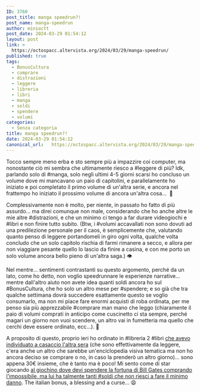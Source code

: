 ```yaml
---
ID: 3760
post_title: manga speedrun?!
post_name: manga-speedrun
author: minioctt
post_date: 2024-03-29 01:54:12
layout: post
link: >
  https://octospacc.altervista.org/2024/03/29/manga-speedrun/
published: true
tags:
  - BonusCultura
  - comprare
  - distrazioni
  - leggere
  - libreria
  - libri
  - manga
  - soldi
  - spendere
  - volumi
categories:
  - Senza categoria
title: manga speedrun?!
date: 2024-03-29 01:54:12
canonical_url:   https://octospacc.altervista.org/2024/03/29/manga-speedrun/
---
```

<!-- wp:paragraph -->
<p>Tocco sempre meno erba e sto sempre più a impazzire coi computer, ma nonostante ciò mi sembra che ultimamente riesco a #leggere di più? Idk, parlando solo di #manga, solo negli ultimi 4-5 giorni scarsi ho concluso un volume dove mi mancavano un paio di capitolini, e parallelamente ho iniziato e poi completato il primo volume di un'altra serie, e ancora nel frattempo ho iniziato il prossimo volume di ancora un'altra cosa...  🤯</p>
<!-- /wp:paragraph -->

<!-- wp:paragraph -->
<p>Complessivamente non è molto, per niente, in passato ho fatto di più assurdo... ma direi comunque non male, considerando che ho anche altre le mie altre #distrazioni, e che un minimo ci tengo a far durare videogiochi e #libri e non finire tutto subito. (Btw, i #volumi accavallati non sono dovuti ad una predilezione personale per il caos, è semplicemente che, valutando quanto penso di leggere portandomeli in giro ogni volta, qualche volta concludo che un solo capitolo rischia di farmi rimanere a secco, e allora per non viaggiare pesante quello lo lascio da finire a casina, e con me porto un solo volume ancora bello pieno di un'altra saga.) 👁️</p>
<!-- /wp:paragraph -->

<!-- wp:paragraph -->
<p>Nel mentre... sentimenti contrastanti su questo argomento, perché da un lato, come ho detto, non voglio speedrunnare le esperienze narrative... mentre dall'altro aiuto non avete idea quanti soldi ancora ho sul #BonusCultura, che ho solo un altro mese per #spendere; e so già che tra qualche settimana dovrà succedere esattamente questo se voglio consumarlo, ma non mi piace fare enormi acquisti di roba ordinata, per me penso sia più apprezzabile #comprare man mano che leggo (chiaramente il paio di volumi comprati in anticipo come cuscinetto ci sta sempre, perché magari un giorno non vuoi scendere, un altro vai in fumetteria ma quello che cerchi deve essere ordinato, ecc...). 🐌</p>
<!-- /wp:paragraph -->

<!-- wp:paragraph -->
<p>A proposito di questo, proprio ieri ho ordinato in #libreria 2 #libri <a href="https://octospacc.altervista.org/2024/03/27/libramento-con-pazienza/">che avevo individuato a casaccio l'altra sera</a> (che sono effettivamente da leggere, c'era anche un altro che sarebbe un'enciclopedia visiva tematica ma non ho ancora deciso se comprare o no, in caso la prenderò un altro giorno)... sono appena 30€ insieme, che è tanto ma è poco! Mi sento come di star giocando <a href="https://neal.fun/spend/">al giochino dove devi spendere la fortuna di Bill Gates comprando l'impossibile, ma lui ha talmente tanti #soldi che non riesci a fare il minimo danno</a>. The italian bonus, a blessing and a curse... 😩</p>
<!-- /wp:paragraph -->